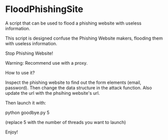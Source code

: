 # FloodPhishingSite
A script that can be used to flood a phishing website with useless information.

This script is designed confuse the Phishing Website makers, flooding them with useless information. 

Stop Phishing Website!

Warning: Recommend use with a proxy. 

How to use it? 

Inspect the phishing website to find out the form elements (email, password). Then change the data structure in the attack function. Also update the url with the phsihing website's url. 

Then launch it with:

python goodbye.py 5

(replace 5 with the number of threads you want to launch)

Enjoy!
